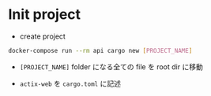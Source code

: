# Init project

- create project

```bash
docker-compose run --rm api cargo new [PROJECT_NAME]
```

- `[PROJECT_NAME]` folder になる全ての file を root dir に移動

- `actix-web` を `cargo.toml` に記述

